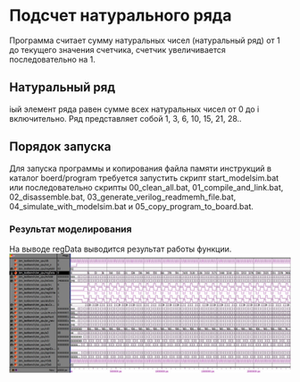 # Подсчет натурального ряда

Программа считает сумму натуральных чисел (натуральный ряд) от 1 до текущего значения счетчика, счетчик увеличивается последовательно на 1.

## Натуральный ряд
iый элемент ряда равен сумме всех натуральных чисел от 0 до i включительно.
Ряд представляет собой 1, 3, 6, 10, 15, 21, 28..

## Порядок запуска

Для запуска программы и копирования файла памяти инструкций в каталог boerd/program требуется запустить скрипт start_modelsim.bat или последовательно скрипты 00_clean_all.bat, 01_compile_and_link.bat, 02_disassemble.bat, 03_generate_verilog_readmemh_file.bat, 04_simulate_with_modelsim.bat и 05_copy_program_to_board.bat. 

### Результат моделирования

На выводе regData выводится результат работы функции.
![Modelsim](./modelsim_modeling.jpg)

